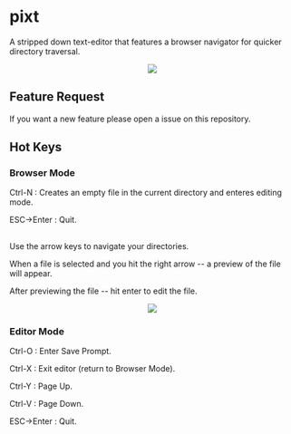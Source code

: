 # pixt

A stripped down text-editor that features a browser navigator for quicker directory traversal.

<p align="center"><img src="https://i.imgur.com/z1HltyA.png"/></p>

## Feature Request

If you want a new feature please open a issue on this repository.

## Hot Keys

### Browser Mode

Ctrl-N : Creates an empty file in the current directory and enteres editing mode.

ESC->Enter : Quit.

##

Use the arrow keys to navigate your directories.

When a file is selected and you hit the right arrow -- a preview of the file will appear.

After previewing the file -- hit enter to edit the file.

<p align="center"><img src="https://i.imgur.com/XMeV2nB.png"/></p>

### Editor Mode

Ctrl-O : Enter Save Prompt.

Ctrl-X : Exit editor (return to Browser Mode).

Ctrl-Y : Page Up.

Ctrl-V : Page Down.

ESC->Enter : Quit.
